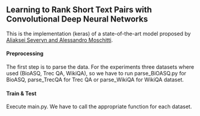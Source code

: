## Learning to Rank Short Text Pairs with Convolutional Deep Neural Networks

This is the implementation (keras) of a state-of-the-art model proposed by [Aliaksei Severyn and Alessandro Moschitti](http://disi.unitn.it/~severyn/papers/sigir-2015-long.pdf).


#### Preprocessing
The first step is to parse the data. For the experiments three datasets where used (BioASQ, Trec QA, WikiQA), so we have to run parse_BiOASQ.py for BioASQ, parse_TrecQA for Trec QA or parse_WikiQA for WikiQA dataset.

#### Train & Test
Execute main.py. We have to call the appropriate function for each dataset.